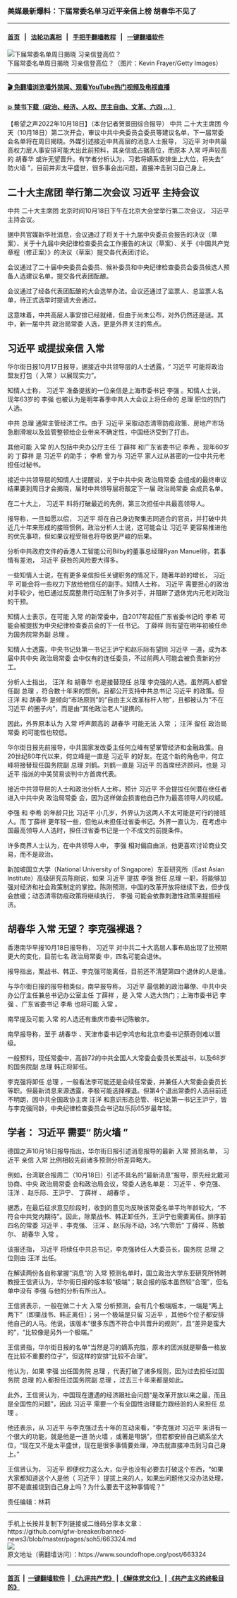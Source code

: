 ### 美媒最新爆料：下届常委名单习近平亲信上榜 胡春华不见了
------------------------

#### [首页](https://github.com/gfw-breaker/banned-news3/blob/master/README.md) &nbsp;&nbsp;|&nbsp;&nbsp; [法轮功真相](https://github.com/begood0513/basic/blob/master/README.md)  &nbsp;&nbsp;|&nbsp;&nbsp; [手把手翻墙教程](https://github.com/gfw-breaker/guides/wiki)  &nbsp;&nbsp;|&nbsp;&nbsp; [一键翻墙软件](https://github.com/gfw-breaker/nogfw/blob/master/README.md)  



<div><img alt="下届常委名单周日揭晓 习亲信登高位？" src="https://img.soundofhope.org/2022-10/1666119553374.jpg"/>
<br/><figcaption class="caption">
 下届常委名单周日揭晓 习亲信登高位？（图片：Kevin Frayer/Getty Images）
</figcaption></div><hr/>

#### [ 🎬  免翻墙浏览墙外禁闻、观看YouTube热门视频及电视直播](https://github.com/gfw-breaker/HelloWorld)

#### [ 💥  禁书下载（政治、经济、人权、民主自由、文革、六四 ...）](https://github.com/gfw-breaker/books/blob/master/README.md)

<div><div class="Content__Wrapper sc-1bvya0-0 elmmKw">
 <div id="post_place_1">
 </div>
 <p class="meta-top">
  <span class="meta">
   【希望之声2022年10月18日】（本台记者贺景田综合报导）
  </span>
  中共
  <ok href="/term/793803">
   二十大主席团
  </ok>
  今天（10月18日）第二次开会，审议中共中央委员会委员等建议名单，下一届常委会名单将在周日揭晓。外媒引述接近中共高层的消息人士报导，
  <ok href="/term/1063">
   习近平
  </ok>
  对中共最高权力层人事安排可能大出此前预料，其亲信或占据高位，而原本
  <ok href="/term/12506">
   入常
  </ok>
  呼声较高的
  <ok href="/term/3573">
   胡春华
  </ok>
  或许无望晋升。有学者分析认为，习若将嫡系安排坐上大位，将失去“
  <ok href="/term/28517">
   防火墙
  </ok>
  ”，目前并非太平盛世，很多事会出问题，直接冲击到习自己身上。
 </p>
 <h2>
  <strong>
   <ok href="/term/793803">
    二十大主席团
   </ok>
   举行第二次会议
   <ok href="/term/1063">
    习近平
   </ok>
   主持会议
  </strong>
 </h2>
 <p>
  中共
  <ok href="/term/793803">
   二十大主席团
  </ok>
  北京时间10月18日下午在北京大会堂举行第二次会议，
  <ok href="/term/1063">
   习近平
  </ok>
  主持会议。
 </p>
 <p>
  据中共官媒新华社消息，会议通过了将关于十九届中央委员会报告的决议（草案）、关于十九届中央纪律检查委员会工作报告的决议（草案）、关于《中国共产党章程（修正案）》的决议（草案）提交各代表团讨论。
 </p>
 <p>
  会议通过了二十届中央委员会委员、候补委员和中央纪律检查委员会委员候选人预备人选建议名单，提交各代表团酝酿。
 </p>
 <p>
  会议通过了经各代表团酝酿的大会选举办法。会议还通过了监票人、总监票人名单，待正式选举时提请大会通过。
 </p>
 <p>
  这意味着，中共高层人事安排已经就绪，但由于尚未公布，对外仍然还是谜。其中，新一届中共
  <ok href="/term/14736">
   政治局常委
  </ok>
  人选，更是外界关注的焦点。
 </p>
 <h2>
  <strong>
   <ok href="/term/1063">
    习近平
   </ok>
   或提拔亲信
   <ok href="/term/12506">
    入常
   </ok>
  </strong>
 </h2>
 <p>
  华尔街日报10月17日报导，据接近中共领导层的人士透露，“
  <ok href="/term/1063">
   习近平
  </ok>
  可能将政治盟友打包（
  <ok href="/term/12506">
   入常
  </ok>
  ）以展现实力”。
 </p>
 <p>
  知情人士称，
  <ok href="/term/1063">
   习近平
  </ok>
  准备提拔的一位亲信是上海市委书记
  <ok href="/term/14244">
   李强
  </ok>
  。知情人士说，现年63岁的
  <ok href="/term/14244">
   李强
  </ok>
  也被认为是明年春季中共人大会议上将任命的
  <ok href="/term/13359">
   总理
  </ok>
  职位的热门人选。
 </p>
 <p>
  中共
  <ok href="/term/13359">
   总理
  </ok>
  通常主管经济工作。由于
  <ok href="/term/1063">
   习近平
  </ok>
  采取动态清零防疫政策、房地产市场急剧滑坡以及监管整顿给企业带来不确定性，中国经济受到了打击。
 </p>
 <p>
  其他可能
  <ok href="/term/12506">
   入常
  </ok>
  的人包括中央办公厅主任
  <ok href="/term/39601">
   丁薛祥
  </ok>
  和广东省委书记
  <ok href="/term/14133">
   李希
  </ok>
  。现年60岁的
  <ok href="/term/39601">
   丁薛祥
  </ok>
  是
  <ok href="/term/1063">
   习近平
  </ok>
  的助手；
  <ok href="/term/14133">
   李希
  </ok>
  曾为与
  <ok href="/term/1063">
   习近平
  </ok>
  家人过从甚密的一位中共元老担任过秘书。
 </p>
 <p>
  接近中共领导层的知情人士提醒说，关于中共中央
  <ok href="/term/14736">
   政治局常委
  </ok>
  会组成的最终审议结果要到周日才会揭晓，届时中共领导层将敲定下一届
  <ok href="/term/14736">
   政治局常委
  </ok>
  会成员名单。
 </p>
 <p>
  在二十大上，
  <ok href="/term/1063">
   习近平
  </ok>
  料将打破最近的先例，第三次担任中共最高领导人。
 </p>
 <p>
  报导称，一旦如愿以偿，
  <ok href="/term/1063">
   习近平
  </ok>
  将在自己身边聚集志同道合的官员，并打破中共近几十年来形成的接班惯例。政治分析人士说，这可能会让
  <ok href="/term/1063">
   习近平
  </ok>
  更容易推进他的优先事项，但如果议程受阻也将导致更严峻的后果。
 </p>
 <p>
  分析中共政府文件的香港人工智能公司Bilby的董事总经理Ryan Manuel称，若事情有差池，
  <ok href="/term/1063">
   习近平
  </ok>
  获咎的风险要大得多。
 </p>
 <p>
  一些知情人士说，在有更多亲信担任关键职务的情况下，随著年龄的增长，
  <ok href="/term/1063">
   习近平
  </ok>
  可能会将一些权力下放给他信任的副手。知情人士称，
  <ok href="/term/1063">
   习近平
  </ok>
  需要担心的政治对手较少，他已通过反腐整肃行动压制了许多对手，并阻断了退休党内元老对政治的干预。
 </p>
 <p>
  知情人士表示，在可能
  <ok href="/term/12506">
   入常
  </ok>
  的新常委中，自2017年起任广东省委书记的
  <ok href="/term/14133">
   李希
  </ok>
  可能会被提拔为中央纪律检查委员会的下一任书记。
  <ok href="/term/39601">
   丁薛祥
  </ok>
  则有望在明年初被任命为国务院常务副
  <ok href="/term/13359">
   总理
  </ok>
  。
 </p>
 <p>
  知情人士透露，中央书记处第一书记王沪宁和赵乐际有望同
  <ok href="/term/1063">
   习近平
  </ok>
  一道，成为本届中共中央
  <ok href="/term/14736">
   政治局常委
  </ok>
  会中仅有的连任委员，不过前两人可能会被负责新的分工。
 </p>
 <p>
  分析人士指出，
  <ok href="/term/12507">
   汪洋
  </ok>
  和
  <ok href="/term/3573">
   胡春华
  </ok>
  也是接替现任
  <ok href="/term/13359">
   总理
  </ok>
  李克强的人选。虽然两人都曾任副
  <ok href="/term/13359">
   总理
  </ok>
  ，符合数十年来的惯例，且都公开支持中共总书记
  <ok href="/term/1063">
   习近平
  </ok>
  的政策。但
  <ok href="/term/12507">
   汪洋
  </ok>
  和
  <ok href="/term/3573">
   胡春华
  </ok>
  是倾向“市场原则”的“自由主义改革标杆人物”，且都被认为“不在
  <ok href="/term/1063">
   习近平
  </ok>
  的圈子内”，而是由“其他政治老人”提携的。
 </p>
 <p>
  因此，外界原本认为
  <ok href="/term/12506">
   入常
  </ok>
  呼声颇高的
  <ok href="/term/3573">
   胡春华
  </ok>
  可能无法
  <ok href="/term/12506">
   入常
  </ok>
  ；
  <ok href="/term/12507">
   汪洋
  </ok>
  留任
  <ok href="/term/14736">
   政治局常委
  </ok>
  的可能性也较低。
 </p>
 <p>
  华尔街日报先前报导，中共国家发改委主任何立峰有望掌管经济和金融政策。自20世纪80年代以来，何立峰是一直是
  <ok href="/term/1063">
   习近平
  </ok>
  的好友。在这个新的角色中，何立峰将接替现任国务院副
  <ok href="/term/13359">
   总理
  </ok>
  刘鹤。刘鹤一直是
  <ok href="/term/1063">
   习近平
  </ok>
  的首席经济顾问，也是
  <ok href="/term/1063">
   习近平
  </ok>
  指派的中美贸易谈判中方首席代表。
 </p>
 <p>
  接近中共领导层的人士和政治分析人士称，预计
  <ok href="/term/1063">
   习近平
  </ok>
  不会提拔任何潜在继任者进入中共中央
  <ok href="/term/14736">
   政治局常委
  </ok>
  会，因为这样做会损害他自己作为最高领导人的权威。
 </p>
 <p>
  <ok href="/term/14244">
   李强
  </ok>
  和
  <ok href="/term/14133">
   李希
  </ok>
  的年龄只比
  <ok href="/term/1063">
   习近平
  </ok>
  小几岁，外界认为这两人不太可能是可行的接班人。而
  <ok href="/term/39601">
   丁薛祥
  </ok>
  更年轻一些，但他从未担任过省委书记。外界一直认为，在考虑中国最高领导人人选时，担任过省委书记是一个不成文的前提条件。
 </p>
 <p>
  许多商界人士认为，在中共领导人中，
  <ok href="/term/14244">
   李强
  </ok>
  相对偏自由派，他更喜欢讨论商业交易，而不是政治。
 </p>
 <p>
  新加坡国立大学（National University of Singapore）东亚研究所（East Asian Institute）高级研究员陈刚说，如果
  <ok href="/term/1063">
   习近平
  </ok>
  提拔
  <ok href="/term/14244">
   李强
  </ok>
  担任
  <ok href="/term/13359">
   总理
  </ok>
  一职，将能够加强对经济和社会政策制定的掌控。陈刚预测，中国的改革开放将继续下去，但步伐会放缓；动态清零防疫政策将继续执行，
  <ok href="/term/14244">
   李强
  </ok>
  可能会依靠刺激性政策来提振经济。
 </p>
 <h2>
  <strong>
   <ok href="/term/3573">
    胡春华
   </ok>
   <ok href="/term/12506">
    入常
   </ok>
   无望？ 李克强裸退？
  </strong>
 </h2>
 <p>
  香港南华早报10月18日报导称，
  <ok href="/term/1063">
   习近平
  </ok>
  对中共二十大高层人事布局出现了比预期更大的变化，目前七名
  <ok href="/term/14736">
   政治局常委
  </ok>
  中，四名可能会退休。
 </p>
 <p>
  报导指出，栗战书、韩正、李克强可能离任，目前还不清楚第四个退休的人是谁。
 </p>
 <p>
  与华尔街日报的报导相类似，南早报导称，
  <ok href="/term/1063">
   习近平
  </ok>
  最信赖的政治幕僚、中共中央办公厅主任兼总书记办公室主任
  <ok href="/term/39601">
   丁薛祥
  </ok>
  ，是
  <ok href="/term/12506">
   入常
  </ok>
  人选大热门；上海市委书记
  <ok href="/term/14244">
   李强
  </ok>
  、广东省委书记
  <ok href="/term/14133">
   李希
  </ok>
  也将可能
  <ok href="/term/12506">
   入常
  </ok>
  。
 </p>
 <p>
  南早提及可能
  <ok href="/term/12506">
   入常
  </ok>
  的人选还有重庆市委书记陈敏尔。
 </p>
 <p>
  南早报导称，至于
  <ok href="/term/3573">
   胡春华
  </ok>
  、天津市委书记李鸿忠和北京市委书记蔡奇则难以晋级。
 </p>
 <p>
  一般预料，现任常委中，高龄72的中共全国人大常委会委员长栗战书，以及68岁的国务院副
  <ok href="/term/13359">
   总理
  </ok>
  韩正将卸任。
 </p>
 <p>
  李克强将卸任
  <ok href="/term/13359">
   总理
  </ok>
  ，一般看法李可能还是会续任常委，并兼任人大常委会委员长等职。但最新消息来源透露，李极可能选择裸退。但第4个退出常委的人选目前还不明朗，因中共全国政协主席
  <ok href="/term/12507">
   汪洋
  </ok>
  和意识形态总管、书记处第一书记王沪宁，皆与李克强同龄，中央纪律检查委员会书记赵乐际65岁最年轻。
 </p>
 <h2>
  <strong>
   学者：
   <ok href="/term/1063">
    习近平
   </ok>
   需要“
   <ok href="/term/28517">
    防火墙
   </ok>
   ”
  </strong>
 </h2>
 <p>
  德国之声10月18日报导指出，华尔街日报引述消息报导的最新
  <ok href="/term/12506">
   入常
  </ok>
  预测名单，
  <ok href="/term/1063">
   习近平
  </ok>
  亲信
  <ok href="/term/12506">
   入常
  </ok>
  比例相较先前诸多预测分析差异略大。
 </p>
 <p>
  例如，台湾联合报周二（10月18日）引述不具名的“最新消息”报导，原先经北戴河协商、中央
  <ok href="/term/14736">
   政治局常委
  </ok>
  会和政治局会议，常委人选名单是：
  <ok href="/term/1063">
   习近平
  </ok>
  、李克强、
  <ok href="/term/12507">
   汪洋
  </ok>
  、赵乐际、王沪宁、
  <ok href="/term/39601">
   丁薛祥
  </ok>
  、
  <ok href="/term/3573">
   胡春华
  </ok>
  。
 </p>
 <p>
  据悉，在最后征求意见阶段时，收到的意见均反映该常委名单平均年龄较大，“不符合中共党内期待”。因此，除栗战书、韩正卸任外，王沪宁也需要离任。排序前四名的常委
  <ok href="/term/1063">
   习近平
  </ok>
  、李克强、
  <ok href="/term/12507">
   汪洋
  </ok>
  、赵乐际不动，3名“六零后”
  <ok href="/term/39601">
   丁薛祥
  </ok>
  、陈敏尔、
  <ok href="/term/3573">
   胡春华
  </ok>
  <ok href="/term/12506">
   入常
  </ok>
  。
 </p>
 <p>
  该报还指，
  <ok href="/term/1063">
   习近平
  </ok>
  将续任中共总书记，李克强转任人大委员长，国务院
  <ok href="/term/13359">
   总理
  </ok>
  之位则由
  <ok href="/term/12507">
   汪洋
  </ok>
  出任。
 </p>
 <p>
  在解读两份各自称掌握“消息”的
  <ok href="/term/12506">
   入常
  </ok>
  预测名单时，国立政治大学东亚研究所特聘教授王信贤认为，华尔街日报的版本较“极端”；联合报的版本虽然较“合理”，但名单中没有
  <ok href="/term/14244">
   李强
  </ok>
  与他的分析有所出入。
 </p>
 <p>
  王信贤表示，一般在做二十大
  <ok href="/term/12506">
   入常
  </ok>
  分析预测，会有几个极端版本，一端是“两上两下”（即栗战书、韩正离任）；另一个极端是只留
  <ok href="/term/1063">
   习近平
  </ok>
  ，其他6个位子都安排他自己的人马。他说，该版本“很多东西不符合中共晋升的规则”，且“差异是蛮大的”，“比较像是另外一个极端。”
 </p>
 <p>
  王信贤指，华尔街日报的名单“当然是习的嫡系完胜，原本的团派就是聊备一格放在比较不重要的位子”，但这样的安排“比较不合理”。
 </p>
 <p>
  他认为，如果
  <ok href="/term/14244">
   李强
  </ok>
  出任国务院
  <ok href="/term/13359">
   总理
  </ok>
  ，代表打破了诸多规则，因为过去担任过国务院
  <ok href="/term/13359">
   总理
  </ok>
  的人都担任过国务院副
  <ok href="/term/13359">
   总理
  </ok>
  ，过去三十年来都是如此。
 </p>
 <p>
  此外，王信贤认为，中国现在遭遇的经济跟社会问题“是改革开放以来之最，而且是全国性的问题”，因此
  <ok href="/term/1063">
   习近平
  </ok>
  需要一个有全国性治理能力跟经验的人来担任
  <ok href="/term/13359">
   总理
  </ok>
  。
 </p>
 <p>
  他还表示，从
  <ok href="/term/1063">
   习近平
  </ok>
  与李克强过去十年的互动来看，“李克强对
  <ok href="/term/1063">
   习近平
  </ok>
  来讲有一个很大的功能，就是他是一道
  <ok href="/term/28517">
   防火墙
  </ok>
  ，或著是甩锅”，但若都安排自己嫡系坐大位，“现在又不是太平盛世，现在是很多事情要处理，冲击就直接冲击到习自己身上。”
 </p>
 <p>
  王信贤认为，
  <ok href="/term/1063">
   习近平
  </ok>
  即便权力这么大，似乎也没有必要去打破这个东西，“如果大家都知道这个人是他（
  <ok href="/term/1063">
   习近平
  </ok>
  ）提拔上来的人，如果出问题他又没办法处理，那不是直接烧到自己身上吗？为什么要去干这种事情呢？”
 </p>
 <p class="meta-btm">
  责任编辑：林莉
 </p>
</div>
</div>
<hr/>
手机上长按并复制下列链接或二维码分享本文章：<br/>
https://github.com/gfw-breaker/banned-news3/blob/master/pages/soh5/663324.md <br/>
<a href='https://github.com/gfw-breaker/banned-news3/blob/master/pages/soh5/663324.md'><img src='https://github.com/gfw-breaker/banned-news3/blob/master/pages/soh5/663324.md.png'/></a> <br/>
原文地址（需翻墙访问）：https://www.soundofhope.org/post/663324


------------------------
#### [首页](https://github.com/gfw-breaker/banned-news3/blob/master/README.md) &nbsp;|&nbsp; [一键翻墙软件](https://github.com/gfw-breaker/nogfw/blob/master/README.md) &nbsp;| [《九评共产党》](https://github.com/gfw-breaker/9ping.md/blob/master/README.md#九评之一评共产党是什么) | [《解体党文化》](https://github.com/gfw-breaker/jtdwh.md/blob/master/README.md) | [《共产主义的终极目的》](https://github.com/gfw-breaker/gczydzjmd.md/blob/master/README.md)


<img src='http://gfw-breaker.win/banned-news3/pages/soh5/663324.md' width='0px' height='0px'/>
